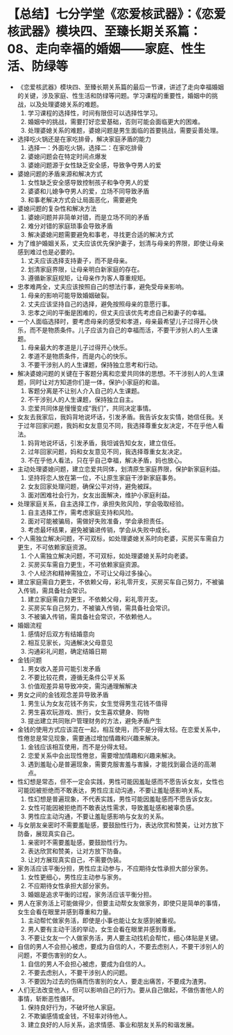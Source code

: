 # 【总结】七分学堂《恋爱核武器》：《恋爱核武器》模块四、至臻长期关系篇：08、走向幸福的婚姻——家庭、性生活、防绿等

-   《恋爱核武器》模块四、至臻长期关系篇的最后一节课，讲述了走向幸福婚姻的关键，涉及家庭、性生活和防绿等问题。学习课程的重要性，婚姻中的挑战，以及处理婆媳关系的难题。
    1.  学习课程的选择性，时间有限但可以选择性学习。
    2.  婚姻中的挑战，需要打好恋爱基础，否则可能会面临更大的困难。
    3.  处理婆媳关系的难题，婆媳问题是男生面临的首要挑战，需要妥善处理。
-   选择吃火锅还是在家吃排骨，解决家庭矛盾的能力
    1.  选择一：外面吃火锅，选择二：在家吃排骨
    2.  婆媳问题会在特定时间点爆发
    3.  婆媳问题源于女性缺乏安全感，导致争夺男人的爱
-   婆媳问题的矛盾来源和解决方式
    1.  女性缺乏安全感导致控制孩子和争夺男人的爱
    2.  婆婆和儿媳争夺男人的爱，立场不同导致矛盾
    3.  和事老解决方式会让局面恶化，需要避免
-   婆媳问题的复杂性和解决方法
    1.  婆媳问题并非简单对错，而是立场不同的矛盾
    2.  难分对错的家庭琐事会导致矛盾
    3.  解决婆媳问题需要避免和事老，寻找更合适的解决方式
-   为了维护婚姻关系，丈夫应该优先保护妻子，划清与母亲的界限，即使让母亲感到难过也是必要的。
    1.  丈夫应该选择支持妻子，而不是母亲。
    2.  划清家庭界限，让母亲明白新家庭的存在。
    3.  遵循新家庭规矩，让母亲作为客人尊重规矩。
-   忠孝难两全，丈夫应该按照自己的想法行事，避免受母亲影响。
    1.  母亲的影响可能导致婚姻破裂。
    2.  丈夫应该坚持自己的选择，避免按照母亲的意愿行事。
    3.  忠孝之间的平衡是困难的，但丈夫应该优先考虑自己和妻子的幸福。
-   一个人面临选择时，要考虑母亲的感受和孝道，母亲最希望儿子过得开心快乐，而不是物质条件。儿子应该为自己的幸福而活，不要干涉别人的人生课题。
    1.  母亲最大的孝道是儿子过得开心快乐。
    2.  孝道不是物质条件，而是内心的快乐。
    3.  不要干涉别人的人生课题，保持独立思考和行动。
-   解决婆媳问题的关键在于客题分离和恋爱共同体的思想。不干涉别人的人生课题，同时让对方知道你们是一体，保护小家庭的和谐。
    1.  客题分离是不让别人介入自己的人生课题。
    2.  不干涉别人的人生课题，保持独立自主。
    3.  恋爱共同体是慢慢变成“我们”，共同决定事情。
-   女友去我家后，我妈背地说坏话，引发矛盾。我告诉女友实情，她信任我。关于过年回家问题，我妈和女友意见不同，我选择尊重女友决定，不在乎他人看法。
    1.  妈背地说坏话，引发矛盾，我坦诚告知女友，建立信任。
    2.  过年回家问题，妈和女友意见不同，我选择尊重女友决定。
    3.  不在乎他人看法，只在乎自己幸福，解决矛盾，妈也放心。
-   主动处理婆媳问题，建立恋爱共同体，划清原生家庭界限，保护新家庭利益。
    1.  坚持将恋人放在第一位，不让原生家庭干涉新家庭事务。
    2.  女友回家处理问题，确保公平对待，避免被踩。
    3.  面对困难社会行为，女友出面解决，维护小家庭利益。
-   处理家庭关系，自主选择工作，承担失败风险，学会吸取经验。
    1.  自主选择工作，需考虑家庭支持和风险。
    2.  面对可能被骗局，需做好失败准备，学会承担责任。
    3.  考虑最坏结果，避免被骗进传销，学会从失败中成长。
-   个人需独立解决问题，不可双标，如处理婆媳关系时向老婆，买房买车需自力更生，不可依赖家庭资源。
    1.  个人需独立解决问题，不可双标，如处理婆媳关系时向老婆。
    2.  买房买车需自力更生，不可依赖家庭资源。
    3.  个人经济和精神需独立，不可让父母过多操心。
-   建立家庭需自力更生，不依赖父母，彩礼零开支，买房买车自己努力，不被骗入传销，需具备社会常识。
    1.  建立家庭需自力更生，不依赖父母，彩礼零开支。
    2.  买房买车自己努力，不被骗入传销，需具备社会常识。
    3.  不被骗入传销，需具备社会常识，不依赖他人。
-   婚姻流程
    1.  感情好后双方有结婚意向
    2.  相互见家长，沟通解决父母意见
    3.  沟通彩礼问题，确定结婚日期
-   金钱问题
    1.  男女收入差异可能引发矛盾
    2.  不要比较花费，遵循无条件公平关系
    3.  价值观差异易导致冲突，需沟通理解解决
-   男女之间的金钱观念差异导致矛盾
    1.  男生认为女友花钱不务实，女生觉得男生花钱不值得
    2.  男生喜欢玩游戏、旅行，女生喜欢健身、购物
    3.  提出建立共同账户管理财务的方法，避免矛盾产生
-   金钱的使用方式应该混在一起，相互使用，而不是分得太轻。在恋爱关系中，性倦怠是常见现象，需要通过增加情趣和兴趣来解决。
    1.  金钱应该相互使用，而不是分得太轻。
    2.  恋爱关系中会出现性倦怠，需要增加情趣和兴趣来解决。
    3.  遇到羞耻心是普遍现象，需要克服害羞与害臊，才能找到最合适的高潮点。
-   性幻想是常态，但不一定会实践，男性可能因羞耻感而不愿告诉女友，女性也可能因被拒绝而不敢表达，男性应主动沟通，不要让羞耻感影响关系。
    1.  性幻想是普遍现象，不代表实践，男性可能因羞耻感而不愿告诉女友。
    2.  女性可能因被拒绝而不敢表达性需求，导致羞耻感和被辜负感。
    3.  男性应主动沟通，不要让羞耻感影响与女友的关系。
-   与女朋友亲密时不需要羞耻感，要鼓励性行为，表达欣赏和赞美，让对方放下防备，展现真实自己。
    1.  亲密时不需要羞耻感，要鼓励性行为。
    2.  表达欣赏和赞美，让对方放下防备。
    3.  让对方展现真实自己，不需要伪装。
-   家务活应该平衡分担，男性应主动参与，不应期待女性承担大部分家务。
    1.  女性更细心，男性应主动参与家务。
    2.  不应期待女性承担大部分家务。
    3.  婚姻是追求平衡的过程，家务活应该平衡分担。
-   男人在家务活上可能做得少，但要主动帮女友做家务，即使只是简单的事情，女生会看在眼里并感到尊重和力量。
    1.  主动帮忙做家务活，即使是小事也能让女友感到被重视。
    2.  男人要有主动干活的举动，女生会看在眼里并感到尊重。
    3.  不要让女友一个人做家务活，男人要主动找机会帮忙，细心体贴是关键。
-   自信的男人不会担心被虑，要成为自信的人，不要去虑别人，不要干涉别人的问题，不要伤害别的女人。
    1.  自信的男人不会担心被虑，要成为自信的人。
    2.  不要去虑别人，不要干涉别人的问题。
    3.  不要因为过去的伤痛而伤害别的女人，要走出痛苦，不要成为渣男。
-   人们无法改变他人，但可以影响自己的行为。要从自己做起，不做伤害他人的事情，斩断恶性循环。
    1.  保持良好行为，不破坏他人家庭。
    2.  不欺骗感情或金钱，不轻率对待他人。
    3.  建立良好的人际关系，追求情感、事业和朋友关系的和谐发展。